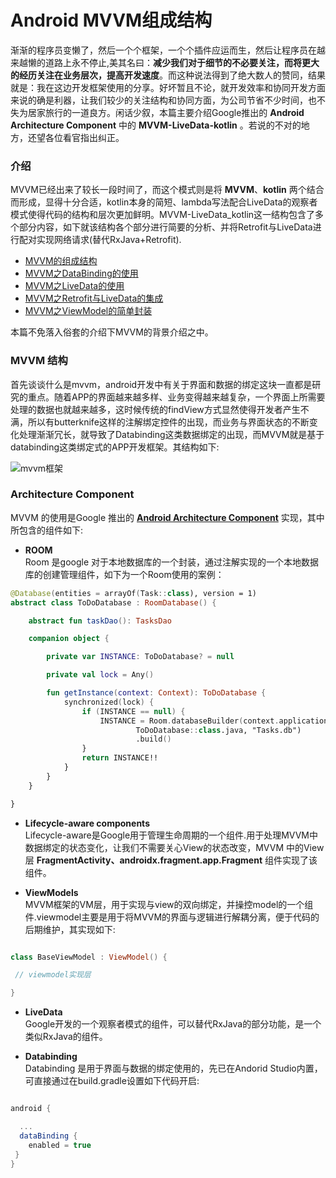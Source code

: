 # Android MVVM组成结构

渐渐的程序员变懒了，然后一个个框架，一个个插件应运而生，然后让程序员在越来越懒的道路上永不停止,美其名曰：**减少我们对于细节的不必要关注，而将更大的经历关注在业务层次，提高开发速度**。而这种说法得到了绝大数人的赞同，结果就是：我在这边开发框架使用的分享。好坏暂且不论，就开发效率和协同开发方面来说的确是利器，让我们较少的关注结构和协同方面，为公司节省不少时间，也不失为居家旅行的一道良方。闲话少叙，本篇主要介绍Google推出的 **Android Architecture Component** 中的 **MVVM-LiveData-kotlin** 。若说的不对的地方，还望各位看官指出纠正。


### 介绍  
MVVM已经出来了较长一段时间了，而这个模式则是将 **MVVM**、**kotlin** 两个结合而形成，显得十分合适，kotlin本身的简短、lambda写法配合LiveData的观察者模式使得代码的结构和层次更加鲜明。MVVM-LiveData_kotlin这一结构包含了多个部分内容，如下就该结构各个部分进行简要的分析、并将Retrofit与LiveData进行配对实现网络请求(替代RxJava+Retrofit).

   - [MVVM的组成结构](./mvvm.md)
   - [MVVM之DataBinding的使用](./databinding.md)
   - [MVVM之LiveData的使用](./livedata.md)
   - [MVVM之Retrofit与LiveData的集成](./mvvm_retrofit.md)
   - [MVVM之ViewModel的简单封装]()

本篇不免落入俗套的介绍下MVVM的背景介绍之中。

### MVVM 结构
首先谈谈什么是mvvm，android开发中有关于界面和数据的绑定这块一直都是研究的重点。随着APP的界面越来越多样、业务变得越来越复杂，一个界面上所需要处理的数据也就越来越多，这时候传统的findView方式显然使得开发者产生不满，所以有butterknife这样的注解绑定控件的出现，而业务与界面状态的不断变化处理渐渐冗长，就导致了Databinding这类数据绑定的出现，而MVVM就是基于databinding这类绑定式的APP开发框架。其结构如下:

![mvvm框架](http://www.enjoytoday.cn/wp-content/uploads/2019/04/mvvm.jpeg)

### Architecture Component
MVVM 的使用是Google 推出的 **[Android Architecture Component](https://github.com/googlesamples/android-architecture-components)** 实现，其中所包含的组件如下:

- **ROOM**  
Room 是google 对于本地数据库的一个封装，通过注解实现的一个本地数据库的创建管理组件，如下为一个Room使用的案例：

```kotlin
@Database(entities = arrayOf(Task::class), version = 1)
abstract class ToDoDatabase : RoomDatabase() {

    abstract fun taskDao(): TasksDao

    companion object {

        private var INSTANCE: ToDoDatabase? = null

        private val lock = Any()

        fun getInstance(context: Context): ToDoDatabase {
            synchronized(lock) {
                if (INSTANCE == null) {
                    INSTANCE = Room.databaseBuilder(context.applicationContext,
                            ToDoDatabase::class.java, "Tasks.db")
                            .build()
                }
                return INSTANCE!!
            }
        }
    }

}

```

- **Lifecycle-aware components**  
Lifecycle-aware是Google用于管理生命周期的一个组件.用于处理MVVM中数据绑定的状态变化，让我们不需要关心View的状态改变，MVVM 中的View层 **FragmentActivity、androidx.fragment.app.Fragment**  组件实现了该组件。

- **ViewModels**  
MVVM框架的VM层，用于实现与view的双向绑定，并操控model的一个组件.viewmodel主要是用于将MVVM的界面与逻辑进行解耦分离，便于代码的后期维护，其实现如下:

```kotlin

class BaseViewModel : ViewModel() {

 // viewmodel实现层

}

```
- **LiveData**  
Google开发的一个观察者模式的组件，可以替代RxJava的部分功能，是一个类似RxJava的组件。

- **Databinding**  
Databinding 是用于界面与数据的绑定使用的，先已在Andorid Studio内置，可直接通过在build.gradle设置如下代码开启:

```gradle

android {

  ...
  dataBinding {
    enabled = true
 }
}
```
